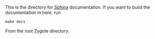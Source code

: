 This is the directory for [Sphinx](http://sphinx.pocoo.org/) documentation. If
you want to build the documentation in here, run

    make docs

From the root Zygote directory.
